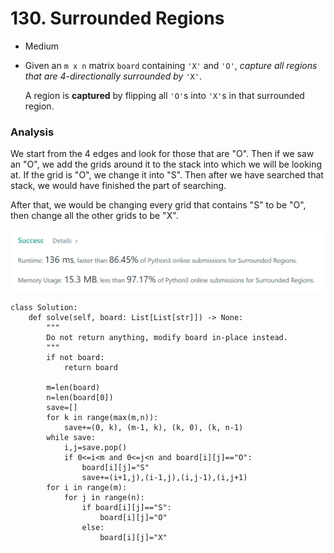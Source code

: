 # 130. Surrounded Regions

* Medium
*   Given an `m x n` matrix `board` containing `'X'` and `'O'`, _capture all regions that are 4-directionally surrounded by_ `'X'`.

    A region is **captured** by flipping all `'O'`s into `'X'`s in that surrounded region.

### Analysis&#x20;

We start from the 4 edges and look for those that are "O". Then if we saw an "O", we add the grids around it to the stack into which we will be looking at. If the grid is "O", we change it into "S". Then after we have searched that stack, we would have finished the part of searching.&#x20;

After that, we would be changing every grid that contains "S" to be "O", then change all the other grids to be "X".&#x20;

![](<../../.gitbook/assets/image (26) (1) (1) (1) (1).png>)

```
class Solution:
    def solve(self, board: List[List[str]]) -> None:
        """
        Do not return anything, modify board in-place instead.
        """
        if not board:
            return board
        
        m=len(board)
        n=len(board[0])
        save=[]
        for k in range(max(m,n)):
            save+=(0, k), (m-1, k), (k, 0), (k, n-1)
        while save:
            i,j=save.pop()
            if 0<=i<m and 0<=j<n and board[i][j]=="O":
                board[i][j]="S"
                save+=(i+1,j),(i-1,j),(i,j-1),(i,j+1)
        for i in range(m):
            for j in range(n):
                if board[i][j]=="S":
                    board[i][j]="O"
                else:
                    board[i][j]="X"
```
